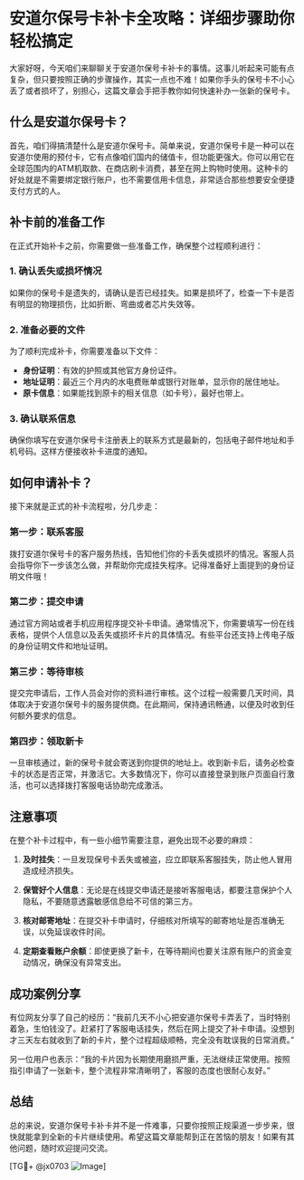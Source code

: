 # 安道尔保号卡补卡全攻略：详细步骤助你轻松搞定

大家好呀，今天咱们来聊聊关于安道尔保号卡补卡的事情。这事儿听起来可能有点复杂，但只要按照正确的步骤操作，其实一点也不难！如果你手头的保号卡不小心丢了或者损坏了，别担心，这篇文章会手把手教你如何快速补办一张新的保号卡。

## 什么是安道尔保号卡？

首先，咱们得搞清楚什么是安道尔保号卡。简单来说，安道尔保号卡是一种可以在安道尔使用的预付卡，它有点像咱们国内的储值卡，但功能更强大。你可以用它在全球范围内的ATM机取款、在商店刷卡消费，甚至在网上购物时使用。这种卡的好处就是不需要绑定银行账户，也不需要信用卡信息，非常适合那些想要安全便捷支付方式的人。

## 补卡前的准备工作

在正式开始补卡之前，你需要做一些准备工作，确保整个过程顺利进行：

### 1. 确认丢失或损坏情况
如果你的保号卡是遗失的，请确认是否已经挂失。如果是损坏了，检查一下卡是否有明显的物理损伤，比如折断、弯曲或者芯片失效等。

### 2. 准备必要的文件
为了顺利完成补卡，你需要准备以下文件：
- **身份证明**：有效的护照或其他官方身份证件。
- **地址证明**：最近三个月内的水电费账单或银行对账单，显示你的居住地址。
- **原卡信息**：如果能找到原卡的相关信息（如卡号），最好也带上。

### 3. 确认联系信息
确保你填写在安道尔保号卡注册表上的联系方式是最新的，包括电子邮件地址和手机号码。这样方便接收补卡进度的通知。

## 如何申请补卡？

接下来就是正式的补卡流程啦，分几步走：

### 第一步：联系客服
拨打安道尔保号卡的客户服务热线，告知他们你的卡丢失或损坏的情况。客服人员会指导你下一步该怎么做，并帮助你完成挂失程序。记得准备好上面提到的身份证明文件哦！

### 第二步：提交申请
通过官方网站或者手机应用程序提交补卡申请。通常情况下，你需要填写一份在线表格，提供个人信息以及丢失或损坏卡片的具体情况。有些平台还支持上传电子版的身份证明文件和地址证明。

### 第三步：等待审核
提交完申请后，工作人员会对你的资料进行审核。这个过程一般需要几天时间，具体取决于安道尔保号卡的服务提供商。在此期间，保持通讯畅通，以便及时收到任何额外要求的信息。

### 第四步：领取新卡
一旦审核通过，新的保号卡就会寄送到你提供的地址上。收到新卡后，请务必检查卡的状态是否正常，并激活它。大多数情况下，你可以直接登录到账户页面自行激活，也可以选择拨打客服电话协助完成激活。

## 注意事项

在整个补卡过程中，有一些小细节需要注意，避免出现不必要的麻烦：

1. **及时挂失**：一旦发现保号卡丢失或被盗，应立即联系客服挂失，防止他人冒用造成经济损失。
   
2. **保管好个人信息**：无论是在线提交申请还是接听客服电话，都要注意保护个人隐私，不要随意透露敏感信息给不可信的第三方。

3. **核对邮寄地址**：在提交补卡申请时，仔细核对所填写的邮寄地址是否准确无误，以免延误收件时间。

4. **定期查看账户余额**：即使更换了新卡，在等待期间也要关注原有账户的资金变动情况，确保没有异常支出。

## 成功案例分享

有位网友分享了自己的经历：“我前几天不小心把安道尔保号卡弄丢了，当时特别着急，生怕钱没了。赶紧打了客服电话挂失，然后在网上提交了补卡申请。没想到才三天左右就收到了新的卡片，整个过程超级顺畅，完全没有耽误我的日常消费。”

另一位用户也表示：“我的卡片因为长期使用磨损严重，无法继续正常使用。按照指引申请了一张新卡，整个流程非常清晰明了，客服的态度也很耐心友好。”

## 总结

总的来说，安道尔保号卡补卡并不是一件难事，只要你按照正规渠道一步步来，很快就能拿到全新的卡片继续使用。希望这篇文章能帮到正在苦恼的朋友！如果有其他问题，随时欢迎提问交流。

[TG💪+ @jx0703 ![Image](https://github.com/user-attachments/assets/dbca1d08-cadb-493c-b0ec-ad6f7a83f270)]